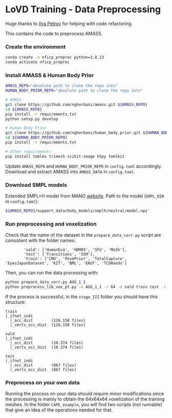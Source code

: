 # LoVD Training - Data Preprocessing
Huge thanks to [Ilya Petrov](https://github.com/ptrvilya) for helping with code refactoring.

This contains the code to preprocess AMASS. 
### Create the environment
```bash
conda create -n nficp_preproc python=3.8.13
conda activate nficp_preproc
```

### Install AMASS & Human Body Prior

```bash
AMASS_REPO="absolute path to clone the repo into"
HUMAN_BODY_PRIOR_REPO="absolute path to clone the repo into"

# AMASS
git clone https://github.com/nghorbani/amass.git ${AMASS_REPO}
cd ${AMASS_REPO}
pip install -r requirements.txt
python setup.py develop

# Human Body Prior
git clone https://github.com/nghorbani/human_body_prior.git ${HUMAN_BODY_PRIOR_REPO}
cd ${HUMAN_BODY_PRIOR_REPO}
pip install -r requirements.txt

# Other requirements
pip install tables trimesh scikit-image h5py tomlkit
```
Update `AMASS_REPO` and `HUMAN_BODY_PRIOR_REPO` in `config.toml` accordingly.
Download and extract AMASS into `AMASS_DATA` in `config.toml`.


### Download SMPL models
Extended SMPL+H model from MANO [website](https://mano.is.tue.mpg.de/download.php).
Path to the model (`SMPL_DIR` in `config.toml`):
```bash
${AMASS_REPO}/support_data/body_models/smplh/neutral/model.npz'
```


### Run preprocessing and voxelization
Check that the name of the dataset in the ``prepare_data_corr.py`` script are consistent with the folder names:
```
        'vald': ['HumanEva', 'HDM05', 'SFU', 'MoSh'],
        'test': ['Transitions', 'SSM'],
        'train': ['CMU', 'PosePrior', 'TotalCapture', 'EyesJapanDataset', 'KIT', 'BML', 'EKUT', 'TCDHands']
```
Then, you can run the data processing with:
```bash
python prepare_data_corr.py AUG_1_1
python preprocess_lib_vox_pt.py -e AUG_1_1 -r 64 -d vald train test -i /mnt/sdb/out_AMASS -j 4
```

If the process is successful, in the ``stage_III`` folder you should have this structure:

```
train
|_ifnet_indi
  |_occ_dist        (126.158 files)
  |_verts_occ_dist  (126.158 files)

vald
|_ifnet_indi
  |_occ_dist        (10.374 files)
  |_verts_occ_dist  (10.374 files)

test
|_ifnet_indi
  |_occ_dist        (867 files)
  |_verts_occ_dist  (867 files)

```


### Preprocess on your own data
Running the process on your data should require minor modifications since the processing is mainly to obtain the 64x64x64 voxelization of the training meshes. In the folder ``CAPE_example``, you will find two scripts (not runnable) that give an idea of the operations needed for that.